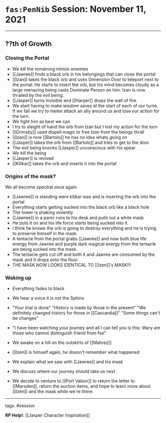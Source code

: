 # `fas:PenNib` Session: November 11, 2021
---

## ??th of Growth

### Closing the Portal
- We kill the remaining minion enemies
- [[Jawree]] finds a black orb in his belongings that can close the portal
- [[Izan]] takes the black orb and uses Dimension Door to teleport next to the portal. He starts to insert the orb, but his mind becomes cloudy as a large menacing being casts Dominate Person on him. Izan is now thralled by the evil being.
- [[Jasper]] turns invisible and [[Harper]] drops the wall of fire. 
- We start having to make wisdom saves at the start of each of our turns. If we fail we try to melee attack an ally around us and lose our action for the turn.
- We fight him as best we can
- I try to sleight of hand the orb from Izan but I lost my action for the turn
- [[Grimsby]] used dispell magic to free Izan from the beings thrall
- [[Izan]] is now [[Bartolo]] he has no idea whats going on
- [[Jasper]] takes the orb from [[Bartolo]] and tries to get to the door
- The evil being knocks [[Jasper]] unconscious with his spear
- We kill the being
- [[Jasper]] is revived
- [[Kilikar]] takes the orb and inserts it into the portal

### Origins of the mask?
We all become spectral once again
- [[Jawree]] is standing were kilikar was and is inserting the orb into the portal
- Everything starts getting sucked into the black orb like a black hole
- The tower is shaking violently
- [[Jawree]] in a panic runs to his desk and pulls out a white mask
- He puts it on and his life force starts being sucked into it. 
- I think he knows the orb is going to destroy everything and he is trying to preserve himself in the mask
- A tentacle from the portal grabs [[Jawree]] and now both blue life energy from Jawree and purple dark magical energy from the tentacle are being sucked into the mask.
- The tentacle gets cut off and both it and Jawree are consumed by the mask and it drops onto the floor.
- THE MASK NOW LOOKS IDENTICAL TO [[Izen]]'s MASK!!!

### Waking up
- Everything fades to black
- We hear a voice it is not the Sphinx
- "Your trial is done" "HIstory is made by those in the present" "We definitely changed history for those in [[Cascardia]]" "Some things can't be changes"
- "I have been watching your journey and all I can tell you is this: Wary are those who cannot distinguish friend from foe"

- We awake on a hill on the outskirts of [[Mahrez]]
- [[Izen]] is himself again, he doesn't remember what happened
- We explain what we saw with [[Jawree]] and his mask
- We discuss where our journey should take us next
- We decide to venture to [[Port Valoor]] to return the letter to [[Marsden]], return the auction items, and hope to learn more about [[Izen]] and the mask while we're there. 

---

tags: #session

**RP Help!**: [[Jasper Character Inspiration]]